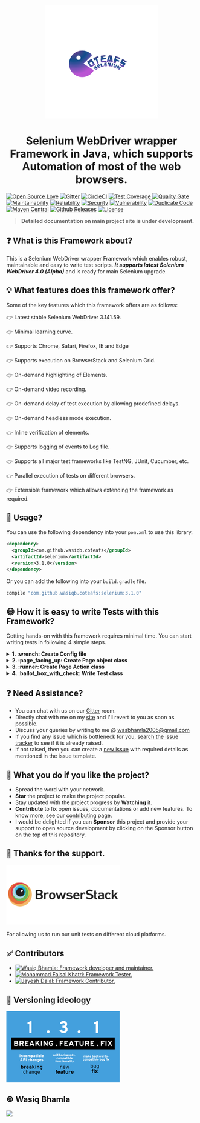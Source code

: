 <p align="center">
  <a href="">
    <img src="assets/coteafs-selenium-logo.png" width=300 padding=10 />
  </a>
</p>

<h1 align="center">Selenium WebDriver wrapper Framework in Java, which supports Automation of most of the web browsers.</h1>

[![Open Source Love](https://badges.frapsoft.com/os/v1/open-source.svg?v=103)][home]
[![Gitter](https://badges.gitter.im/WasiqB/coteafs-selenium.svg)](https://gitter.im/WasiqB/coteafs-selenium?utm_source=badge&utm_medium=badge&utm_campaign=pr-badge)
[![CircleCI](https://circleci.com/gh/WasiqB/coteafs-selenium.svg?style=svg)][circleci]
[![Test Coverage](https://sonarcloud.io/api/project_badges/measure?project=com.github.wasiqb.coteafs%3Aselenium&metric=coverage)][coverage]
[![Quality Gate](https://sonarcloud.io/api/project_badges/measure?project=com.github.wasiqb.coteafs%3Aselenium&metric=alert_status)](https://sonarcloud.io/dashboard?id=com.github.wasiqb.coteafs%3Aselenium)
[![Maintainability](https://sonarcloud.io/api/project_badges/measure?project=com.github.wasiqb.coteafs%3Aselenium&metric=sqale_rating)](https://sonarcloud.io/component_measures?id=com.github.wasiqb.coteafs%3Aselenium&metric=Maintainability)
[![Reliability](https://sonarcloud.io/api/project_badges/measure?project=com.github.wasiqb.coteafs%3Aselenium&metric=reliability_rating)](https://sonarcloud.io/component_measures?id=com.github.wasiqb.coteafs%3Aselenium&metric=Reliability)
[![Security](https://sonarcloud.io/api/project_badges/measure?project=com.github.wasiqb.coteafs%3Aselenium&metric=security_rating)](https://sonarcloud.io/component_measures?id=com.github.wasiqb.coteafs%3Aselenium&metric=Security)
[![Vulnerability](https://sonarcloud.io/api/project_badges/measure?project=com.github.wasiqb.coteafs%3Aselenium&metric=vulnerabilities)](https://sonarcloud.io/component_measures?id=com.github.wasiqb.coteafs%3Aselenium&metric=new_vulnerabilities)
[![Duplicate Code](https://sonarcloud.io/api/project_badges/measure?project=com.github.wasiqb.coteafs%3Aselenium&metric=duplicated_lines_density)](https://sonarcloud.io/component_measures?id=com.github.wasiqb.coteafs%3Aselenium&metric=Duplications)
[![Maven Central](https://img.shields.io/maven-central/v/com.github.wasiqb.coteafs/selenium.svg)][maven]
[![Github Releases](https://img.shields.io/github/downloads/WasiqB/coteafs-selenium/total.svg)](https://github.com/WasiqB/coteafs-selenium/releases)
[![License](https://img.shields.io/badge/License-Apache%202.0-blue.svg)](https://opensource.org/licenses/Apache-2.0)

> **Detailed documentation on main project site is under development.**

## :question: What is this Framework about?

This is a Selenium WebDriver wrapper Framework which enables robust, maintainable and easy to write test scripts. _**It supports latest Selenium WebDriver 4.0 (Alpha)**_ and is ready for main Selenium upgrade.

## :bulb: What features does this framework offer?

Some of the key features which this framework offers are as follows:

:point_right: Latest stable Selenium WebDriver 3.141.59.

:point_right: Minimal learning curve.

:point_right: Supports Chrome, Safari, Firefox, IE and Edge

:point_right: Supports execution on BrowserStack and Selenium Grid.

:point_right: On-demand highlighting of Elements.

:point_right: On-demand video recording.

:point_right: On-demand delay of test execution by allowing predefined delays.

:point_right: On-demand headless mode execution.

:point_right: Inline verification of elements.

:point_right: Supports logging of events to Log file.

:point_right: Supports all major test frameworks like TestNG, JUnit, Cucumber, etc.

:point_right: Parallel execution of tests on different browsers.

:point_right: Extensible framework which allows extending the framework as required.

## :pushpin: Usage?

You can use the following dependency into your `pom.xml` to use this library.

```xml
<dependency>
  <groupId>com.github.wasiqb.coteafs</groupId>
  <artifactId>selenium</artifactId>
  <version>3.1.0</version>
</dependency>
```

Or you can add the following into your `build.gradle` file.

 ```gradle
 compile "com.github.wasiqb.coteafs:selenium:3.1.0"
 ```

## :smile: How it is easy to write Tests with this Framework?

Getting hands-on with this framework requires minimal time. You can start writing tests in following 4 simple steps.

<details>
  <summary><strong>1. :wrench: Create Config file</strong></summary>
  <br/>

Config file is by default searched in `src/test/resources` folder. The name of the config file is by default considered as `selenium-config.yaml`. But the same can be overridden by using System property `coteafs.selenium.config` where you can specify the new config file for the test.

#### Sample Config file

`src/test/resources/selenium-config.yaml`

```yaml
browser: CHROME           # CHROME, SAFARI, EDGE, FIREFOX, IE.
url: http://demo.guru99.com/V4/   # Application URL.
headless_mode: false      # true, for headless, else false.
driver:                   # Driver manager specific settings.
  force_cache: true       # true, false (default). Forces to use cached driver.
  force_download: true    # true, false (default). Forces to download driver each time.
  path: /drivers/         # Local path where drivers will searched for.
  version: 2.14           # Version of driver.
  exe_url: https://driver/download/url    # Driver download URL.
remote:                   # Remote settings block (required when Browser is Remote).
  user_id: ${CLOUD_USER}  # Cloud User. Not required for Grid.
  password: ${CLOUD_KEY}  # Cloud Key. Not required for Grid.
  protocol: HTTPS         # HTTP, HTTPS. Default HTTP.
  url: hub-cloud.browserstack.com   # Remote hub URL
  source: BROWSERSTACK    # BROWSERSTACK, GRID, SAUCELABS
  capabilities:           # Remote capabilities.
    browser: Chrome
    browser_version: 75.0
    os: Windows
    os_version: 10
    resolution: 1024x768
    name: Any Test name
  cloud_capabilities:     # Cloud specific capabilities.
    seleniumVersion: 3.141.59
    name: Sauce-[Java] Sample Test
params:     # test specific map.
  user: <test-specific-user>
  password: <test-specific-password>
playback:   # Playback settings.
  screen_state: NORMAL  # FULL_SCREEN, MAXIMIZED, NORMAL
  highlight: true       # true, to highlight elements, else false.
  screen_resolution:    # Screen resolution settings.
    width: 1280     # Screen width.
    height: 768     # Screen height.
  recording:
    enable: true    # true, to enable recording, else false.
    path: ./video   # Video recording path.
    prefix: VID     # Video file prefix.
  delays:       # On demand delay settings.
    implicit: 60          # Implicit waits in seconds.
    explicit: 60          # Explicit waits in seconds.
    after_frame_switch: 500   # Delay after iFrame switch in milliseconds.
    after_window_switch: 500  # Delay after Window switch in milliseconds.
    before_key_press: 0   # delay before key press in milliseconds.
    after_key_press: 0    # delay after key press in milliseconds.
    before_mouse_move: 0  # delay before mouse move in milliseconds.
    after_mouse_move: 0   # delay after mouse move in milliseconds.
    before_click: 0       # delay before mouse click in milliseconds.
    after_click: 0        # delay after mouse click in milliseconds.
    page_load: 60         # page load timeout in seconds.
    script_load: 60       # script load timeout in seconds.
    highlight: 500        # highlight delay in milliseconds.
  screenshot:     # Screenshot settings.
    path: ~/screenshots     # default screenshot path.
    prefix: SCR             # screenshot file prefix.
    extension: jpeg         # screenshot file extension.
    capture_on_error: false # screenshot on error.
    capture_all: true       # always capture screenshot on each event, when true.
```

> **Note:** If you find any config not working, feel free to raise an [issue][].

</details>

<details>
  <summary><strong>2. :page_facing_up: Create Page object class</strong></summary>
  <br/>

Checkout the following examples which will guide you in writing tests. Lets have a look at the Login page of Guru99 demo site.

> Remember, `BrowserPage` class needs to be extended for every page and also a flavour of inheritance can be added as per requirement.

#### Sample Page object

```java
package com.github.wasiqb.coteafs.selenium.pages;

import org.openqa.selenium.By;

import com.github.wasiqb.coteafs.selenium.core.BrowserPage;
import com.github.wasiqb.coteafs.selenium.core.element.IMouseActions;
import com.github.wasiqb.coteafs.selenium.core.element.ITextboxActions;

public class LoginPage extends BrowserPage {
  public ITextboxActions password () {
    return form ().find (By.name ("password"), "Password");
  }

  public IMouseActions signIn () {
    return form ().find (By.name ("btnLogin"), "Login");
  }

  public ITextboxActions userId () {
    return form ().find (By.name ("uid"), "User ID");
  }

  private IMouseActions form () {
    return onClickable (By.name ("frmLogin"), "Form");
  }
}
```

</details>

<details>
  <summary><strong>3. :runner: Create Page Action class</strong></summary>
  <br/>

This is a new concept, here you can define actions specific to each page. This approach abstracts out the page action flows and helps in modularising the classes. So whenever the flow of the page changes, you need to change only at single place.

> For every page action you need to extend `AbstractPageAction`. Since it is a generic class, you need to pass the action class name as it's generic type.
> Also, `perform` method needs to be implemented for every action class.

#### Sample page action

```java
package com.github.wasiqb.coteafs.selenium.pages.action;

import static java.text.MessageFormat.format;

import com.github.wasiqb.coteafs.selenium.core.page.AbstractPageAction;
import com.github.wasiqb.coteafs.selenium.pages.LoginPage;
import com.github.wasiqb.coteafs.selenium.pages.MainPage;

public class LoginPageAction extends AbstractPageAction <LoginPageAction> {
  public static final String PASS    = "password";
  public static final String USER_ID = "userId";

  @Override
  public void perform () {
    final LoginPage login = new LoginPage ();
    login.userId ()
      .enterText (value (USER_ID));
    login.password ()
      .enterText (value (PASS));
    login.signIn ()
      .click ();

    login.nextPage (MainPage.class)
      .managerIdBanner ()
      .verifyText ()
      .endsWith (format ("Manger Id : {0}", value (USER_ID).toString ()));
  }
}
```

</details>

<details>
  <summary><strong>4. :ballot_box_with_check: Write Test class</strong></summary>
  <br/>

Test which are written using this framework are slightly different than usual. In the tests, Page actions is used instead of page objects. This can be demonstrated as shown below:

#### Sample Test

> Every test class extends `BrowserTest` class.

```java
package com.github.wasiqb.coteafs.selenium;

import static com.github.wasiqb.coteafs.selenium.config.ConfigUtil.appSetting;
import static com.github.wasiqb.coteafs.selenium.pages.action.LoginPageAction.PASS;
import static com.github.wasiqb.coteafs.selenium.pages.action.LoginPageAction.USER_ID;

import org.testng.annotations.BeforeClass;
import org.testng.annotations.Test;

import com.github.wasiqb.coteafs.selenium.core.BrowserTest;
import com.github.wasiqb.coteafs.selenium.pages.MainPage;
import com.github.wasiqb.coteafs.selenium.pages.action.LoginPageAction;

public class SeleniumTest extends BrowserTest {
  @BeforeClass
  public void setupMethod () {
    final MainPage main = new MainPage ();
    main.onDriver ()
      .navigateTo (appSetting ().getUrl ());
  }

  @Test
  public void testSignIn () {
    final LoginPageAction login = new LoginPageAction ();
    login.addInputValue (USER_ID, appSetting ().getParams ()
      .get ("user"))
      .addInputValue (PASS, appSetting ().getParams ()
      .get ("password"))
      .perform ();
  }
}
```

</details>

## :question: Need Assistance?

- You can chat with us on our [Gitter][gitter] room.
- Directly chat with me on my [site][] and I'll revert to you as soon as possible.
- Discuss your queries by writing to me @ [wasbhamla2005@gmail.com][mail]
- If you find any issue which is bottleneck for you, [search the issue tracker][tracker] to see if it is already raised.
- If not raised, then you can create a [new issue][issue] with required details as mentioned in the issue template.

## :star2: What you do if you like the project?

- Spread the word with your network.
- **Star** the project to make the project popular.
- Stay updated with the project progress by **Watching** it.
- **Contribute** to fix open issues, documentations or add new features. To know more, see our [contributing][] page.
- I would be delighted if you can **Sponsor** this project and provide your support to open source development by clicking on the Sponsor button on the top of this repository.

## :gift_heart: Thanks for the support.

<p align="left">
  <a href="http://browserstack.com">
    <img src="assets/browserstack-logo.png" width=300 />
  </a>
</p>

For allowing us to run our unit tests on different cloud platforms.

## :white_check_mark: Contributors

<div>
  <ul>
    <li>
      <a href="https://github.com/WasiqB">
        <img alt="Wasiq Bhamla: Framework developer and maintainer." src="https://github.com/WasiqB.png" width=100 height=100 />
      </a>
    </li>
    <li>
      <a href="https://github.com/mfaisalkhatri">
        <img alt="Mohammad Faisal Khatri: Framework Tester." src="https://github.com/mfaisalkhatri.png" width=100 height=100 />
      </a>
    </li>
    <li>
      <a href="https://github.com/jayeshd7">
        <img alt="Jayesh Dalal: Framework Contributor." src="https://github.com/jayeshd7.png" width=100 height=100 />
      </a>
    </li>
  </ul>
</div>

## :ticket: Versioning ideology

<p align="left">
  <a href="http://semver.org/">
    <img src="assets/semver.png" width=300 />
  </a>
</p>

## :copyright: Wasiq Bhamla

<p align="left">
  <a href="http://www.apache.org/licenses/LICENSE-2.0">
    <img src="http://www.apache.org/img/asf_logo.png" width=300 />
  </a>
</p>

[gitter]: https://gitter.im/WasiqB/coteafs-selenium
[home]: https://github.com/wasiqb/coteafs-selenium
[circleci]: https://circleci.com/gh/WasiqB/coteafs-selenium
[coverage]: https://sonarcloud.io/component_measures?id=com.github.wasiqb.coteafs%3Aselenium&metric=Coverage
[maven]: https://maven-badges.herokuapp.com/maven-central/com.github.wasiqb.coteafs/selenium
[site]: https://wasiqb.github.io
[tracker]: https://github.com/WasiqB/coteafs-selenium/issues?q=something
[issue]: https://github.com/WasiqB/coteafs-selenium/issues/new
[contributing]: .github/CONTRIBUTING.md
[mail]: mailto:wasbhamla2005@gmail.com
